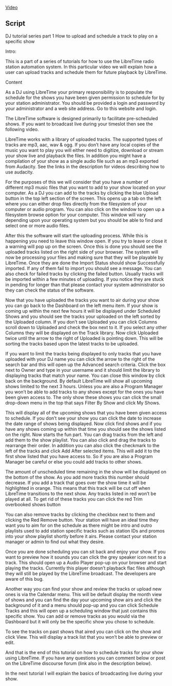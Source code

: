 [Video](https://youtu.be/SLlcKovXQIo)

## Script

DJ tutorial series part 1
How to upload and schedule a track to play on a specific show

Intro:

This is a part of a series of tutorials for how to use the LibreTime radio station automation system. In this particular video we will explain how a user can upload tracks and schedule them for future playback by LibreTime.

Content

As a DJ using LibreTime your primary responsibility is to populate the schedule for the shows you have been given permission to schedule for by your station administrator. You should be provided a login and password by your administrator and a web site address. Go to this website and login.

The LibreTime software is designed primarily to facilitate pre-scheduled shows. If you want to broadcast live during your timeslot then see the following video.

LibreTime works with a library of uploaded tracks. The supported types of tracks are mp3, aac, wav & ogg. If you don’t have any local copies of the music you want to play you will either need to digitize, download or stream your show live and playback the files. In addition you might have a compilation of your show as a single audio file such as an mp3 exported from Audacity. See the links in the description for videos describing how to use audacity.

For the purposes of this we will consider that you have a number of different mp3 music files that you want to add to your show located on your computer. As a DJ you can add to the tracks by clicking the blue Upload button in the top left section of the screen. This opens up a tab on the left where you can either drop files directly from the filesystem of your computer or audio program. You can also click on the window to open up a filesystem browse option for your computer. This window will vary depending upon your operating system but you should be able to find and select one or more audio files.

After this the software will start the uploading process. While this is happening you need to leave this window open. If you try to leave or close it a warning will pop up on the screen. Once this is done you should see the uploaded tracks listed on the right side of your browser. The system will now be processing your files and making sure that they will be playable by LibreTime. Once they are done the Import Status should show Successfully imported. If any of them fail to import you should see a message. You can also check for failed tracks by clicking the failed button. Usually tracks will be imported within a few minutes of uploading. If you notice they are stuck in pending for longer than that please contact your system administrator so they can check the status of the software.

Now that you have uploaded the tracks you want to air during your show you can go back to the Dashboard on the left menu item. If your show is coming up within the next few hours it will be displayed under Scheduled Shows and you should see the tracks your uploaded on the left sorted by the Uploaded column. If you don’t see Uploaded you can click Columns scroll down to Uploaded and check the box next to it. If you select any other Columns they will be displayed on the Track library. Now click Uploaded twice until the arrow to the right of Uploaded is pointing down. This will be sorting the tracks based upon the latest tracks to be uploaded.

If you want to limit the tracks being displayed to only tracks that you have uploaded with your DJ name you can click the arrow to the right of the search bar and this will open up the Advanced search criteria. Click the box next to Owner and type in your username and it should limit the library to displaying tracks that match your name. You can close this window by click back on the background.
By default LibreTime will show all upcoming shows limited to the next 3 hours. Unless you are also a Program Manager you won’t be able to add tracks to any shows except for the ones you have been given access to. The only show these shows you can click the small drop-down menu in the top that says Filter By Show and click My Shows.

This will display all of the upcoming shows that you have been given access to schedule. If you don’t see your show you can click the date to increase the date range of shows being displayed. Now click find shows and if you have any shows coming up within that time you should see the shows listed on the right. Now starts the fun part. You can drag tracks from the left and add them to the show playlist. You can also click and drag the tracks to rearrange their order. In addition you can also click the checkmark to the left of the tracks and click Add After selected items. This will add it to the first show listed that you have access to. So if you are also a Program Manager be careful or else you could add tracks to other shows.

The amount of unscheduled time remaining in the show will be displayed on the bottom of the show. As you add more tracks this number should decrease. If you add a track that goes over the show time it will be highlighted in orange. This means that this track will be cut off when LibreTime transitions to the next show. Any tracks listed in red won’t be played at all. To get rid of these tracks you can click the red Trim overbooked shows button

You can also remove tracks by clicking the checkbox next to them and clicking the Red Remove button. Your station will have an ideal time they want you to aim for on the schedule as there might be intro and outro playlists used to add station specific tracks such as station IDs and promos into your show playlist shortly before it airs. Please contact your station manager or admin to find out what they desire.

Once you are done scheduling you can sit back and enjoy your show. If you want to preview how it sounds you can click the grey speaker icon next to a track. This should open up a Audio Player pop-up on your browser and start playing the tracks. Currently this player doesn’t playback flac files although they will still be played by the LibreTime broadcast. The developers are aware of this bug.

Another way you can find your show and review the tracks or upload new ones is via the Calendar menu. This will be default display the month view of shows and you can find the day your upcoming show airs and click the background of it and a menu should pop-up and you can click Schedule Tracks and this will open up a scheduling window that just contains this specific show. You can add or remove tracks as you would via the Dashboard but it will only be the specific show you chose to schedule.

To see the tracks on past shows that aired you can click on the show and click View. This will display a track list that you won’t be able to preview or edit.

And that is the end of this tutorial on how to schedule tracks for your show using LibreTime. If you have any questions you can comment below or post on the LibreTime discourse forum (link also in the description below).

In the next tutorial I will explain the basics of broadcasting live during your show.
